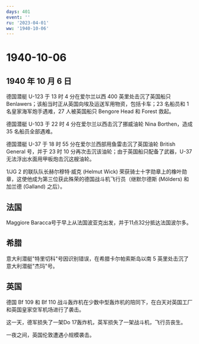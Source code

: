 ```yaml
---
days: 401
event: ''
ru: '2023-04-01'
ww: '1940-10-06'
---
```


# 1940-10-06

## 1940 年 10 月 6 日

德国潜艇 U-123 于 13 时 4 分在爱尔兰以西 400 英里处击沉了英国船只
Benlawers；该船当时正从英国向埃及运送军用物资，包括卡车；23 名船员和 1
名皇家海军炮手遇难，27 人被英国船只 Bengore Head 和 Forest 救起。

德国潜艇 U-103 于 22 时 4 分在爱尔兰以西击沉了挪威油轮 Nina
Borthen，造成 35 名船员全部遇难。

德国潜艇 U-37 于 18 时 55 分在爱尔兰西部用鱼雷击沉了英国油轮 British
General 号，并于 23 时 10 分再次击沉该油轮；由于英国船只配备了武器，U-37
无法浮出水面用甲板炮击沉这艘油轮。

1/JG 2 的联队队长赫尔穆特·威克 (Helmut Wick)
荣获骑士十字勋章上的橡叶勋章，这使他成为第三位获此殊荣的德国战斗机飞行员（继默尔德斯
(Mölders) 和加兰德 (Galland) 之后）。

## 法国

Maggiore Baracca号于早上从法国波亚克出发，并于11点32分抵达法国波尔多。

## 希腊

意大利潜艇"特里切科"号因识别错误，在希腊卡尔帕索斯岛以南 5
英里处击沉了意大利潜艇"杰玛"号。

## 英国

德国 Bf 109 和 Bf 110
战斗轰炸机在少数中型轰炸机的陪同下，在白天对英国工厂和英国皇家空军机场进行了袭击。

这一天，德军损失了一架Do 17轰炸机，英军损失了一架战斗机，飞行员丧生。

一夜之间，英国伦敦遭遇小规模袭击。